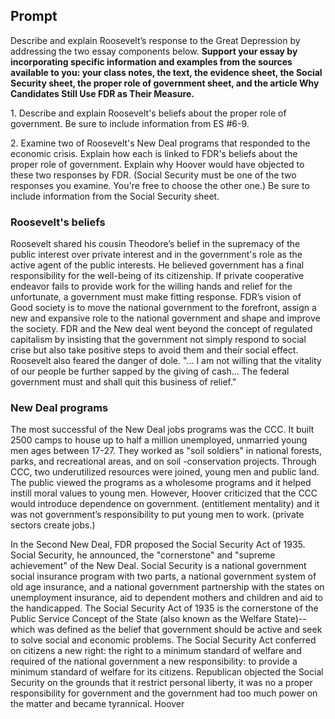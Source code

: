 ## Prompt
Describe and explain Roosevelt’s response to the Great Depression by addressing the two essay components below.
**Support your essay by incorporating specific information and examples from the sources available to you:  your class notes, the text, the evidence sheet, the Social Security sheet, the proper role of government sheet, and the article Why Candidates Still Use FDR as Their Measure.**

1\. Describe and explain Roosevelt's beliefs about the proper role of government. Be sure to include information from ES #6-9.

2\. Examine two of Roosevelt's New Deal programs that responded to the economic crisis. Explain how each is linked to FDR's beliefs about the proper role of government.  Explain why Hoover would have objected to these two responses by FDR.  (Social Security must be one of the two responses you examine.  You're free to choose the other one.)  Be sure to include information from the Social Security sheet.

### Roosevelt's beliefs
Roosevelt shared his cousin Theodore’s belief in the supremacy of the public interest over private interest and in the government's role as the active agent of the public interests. He believed government has a final responsibility for the well-being of its citizenship. If private cooperative endeavor fails to provide work for the willing hands and relief for the unfortunate, a government must make fitting response. FDR’s vision of Good society is to move the national government to the forefront, assign a new and expansive role to the national government and shape and improve the society. FDR and the New deal went beyond the concept of regulated capitalism by insisting that the government not simply respond to social crise but also take positive steps to avoid them and their social effect.
Roosevelt also feared the danger of dole. "... I am not willing that the vitality of our people be further sapped by the giving of cash… The federal government must and shall quit this business of relief."

### New Deal programs
The most successful of the New Deal jobs programs was the CCC. It built 2500 camps to house up to half a million unemployed, unmarried young men ages between 17-27. They worked as "soil soldiers" in national forests, parks, and recreational areas, and on soil -conservation projects. Through CCC, two underutilized resources were joined, young men and public land. The public viewed the programs as a wholesome programs and it helped instill moral values to young men. However, Hoover criticized that the CCC would introduce dependence on government. (entitlement mentality) and it was not government’s responsibility to put young men to work. (private sectors create jobs.)

In the Second New Deal, FDR proposed the Social Security Act of 1935.  Social Security, he announced, the "cornerstone" and "supreme achievement" of the New Deal. Social Security is a national government social insurance program with two parts, a national government system of old age insurance, and a national government partnership with the states on unemployment insurance, aid to dependent mothers and children and aid to the handicapped. The Social Security Act of 1935 is the cornerstone of the Public Service Concept of the State (also known as the Welfare State)--which was defined as the belief that government should be active and seek to solve social and economic problems. The Social Security Act conferred on citizens a new right: the right to a minimum standard of welfare and required of the national government a new responsibility: to provide a minimum standard of welfare for its citizens.
Republican objected the Social Security on the grounds that it restrict personal liberty, it was no a proper responsibility for government and the government had too much power on the matter and became tyrannical. Hoover
